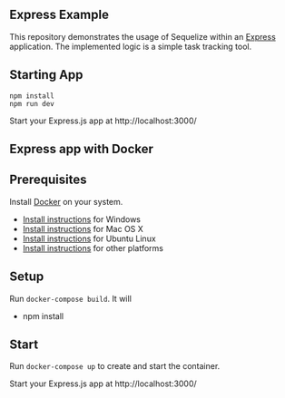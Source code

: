<article ><h1>Express Example</h1>
<p>This repository demonstrates the usage of Sequelize within an <a href="https://expressjs.com">Express</a> application.
The implemented logic is a simple task tracking tool.</p>

<h2>Starting App</h2>

<pre><code>npm install
npm run dev
</code></pre>
<p>Start your Express.js app at http://localhost:3000/</p>

</article>


<article class="markdown-body entry-content" itemprop="text"><h1>Express app with Docker</h1>

<h2>Prerequisites</h2>
<p>Install <a href="https://www.docker.com/">Docker</a> on your system.</p>
<ul>
<li><a href="https://docs.docker.com/docker-for-windows/">Install instructions</a> for Windows</li>
<li><a href="https://docs.docker.com/installation/mac/">Install instructions</a> for Mac OS X</li>
<li><a href="https://docs.docker.com/installation/ubuntulinux/">Install instructions</a> for Ubuntu Linux</li>
<li><a href="https://docs.docker.com/installation/">Install instructions</a> for other platforms</li>
</ul>

<h2>Setup</h2>
<p>Run <code>docker-compose build</code>. It will</p>
<ul>
<li>npm install</li>
</ul>
<h2>Start</h2>
<p>Run <code>docker-compose up</code> to create and start the container.</p>
<p>Start your Express.js app at http://localhost:3000/</p>

</article>
